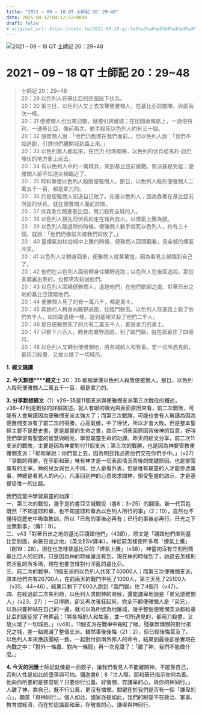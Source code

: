 ```yaml
---
title: "2021 – 09 – 18 QT 士師記 20：29~48"
date: 2025-04-12T04:12:52+0800
draft: false
# original_url: https://cmtc.tw/2021-09-18-qt-%e5%a3%ab%e5%b8%ab%e8%a8%98-20%ef%bc%9a2948
---
```


![2021 – 09 – 18 QT 士師記 20：29\~48](/images/qt.jpg   "2021 – 09 – 18 QT 士師記 20：29\~48")

# 2021 – 09 – 18 QT 士師記 20：29\~48

> 士師記 20：29\~48  
> 20：29 以色列人在基比亞的四圍設下伏兵。  
> 20：30 第三日，以色列人又上去攻擊便雅憫人，在基比亞前擺陣，與前兩次一樣。  
> 20：31 便雅憫人也出來迎敵，就被引誘離城；在田間兩條路上，一通伯特利，一通基比亞，像前兩次，動手殺死以色列人約有三十個。  
> 20：32 便雅憫人說：「他們仍舊敗在我們面前。」但以色列人說：「我們不如逃跑，引誘他們離開城到路上來。」  
> 20：33 以色列眾人都起來，在巴力‧他瑪擺陣，以色列的伏兵從馬利‧迦巴埋伏的地方衝上前去。  
> 20：34 有以色列人中的一萬精兵，來到基比亞前接戰，勢派甚是兇猛；便雅憫人卻不知道災禍臨近了。  
> 20：35 耶和華使以色列人殺敗便雅憫人。那日，以色列人殺死便雅憫人二萬五千一百，都是拿刀的。  
> 20：36 於是便雅憫人知道自己敗了。先是以色列人；因為靠著在基比亞前所設的伏兵，就在便雅憫人面前詐敗。  
> 20：37 伏兵急忙闖進基比亞，用刀殺死全城的人。  
> 20：38 以色列人預先同伏兵約定在城內放火，以煙氣上騰為號。  
> 20：39 以色列人臨退陣的時候，便雅憫人動手殺死以色列人，約有三十個，就說：「他們仍像前次被我們殺敗了。」  
> 20：40 當煙氣如柱從城中上騰的時候，便雅憫人回頭觀看，見全城的煙氣沖天。  
> 20：41 以色列人又轉身回來，便雅憫人就甚驚惶，因為看見災禍臨到自己了。  
> 20：42 他們在以色列人面前轉身往曠野逃跑；以色列人在後面追殺。那從各城裏出來的，也都夾攻殺滅他們。  
> 20：43 以色列人圍繞便雅憫人，追趕他們，在他們歇腳之處、對著日出之地的基比亞踐踏他們。  
> 20：44 便雅憫人死了的有一萬八千，都是勇士。  
> 20：45 其餘的人轉身向曠野逃跑，往臨門磐去。以色列人在道路上殺了他們五千人，如拾取遺穗一樣，追到基頓又殺了他們二千人。  
> 20：46 那日便雅憫死了的共有二萬五千人，都是拿刀的勇士。  
> 20：47 只剩下六百人，轉身向曠野逃跑，到了臨門磐，就在那裏住了四個月。  
> 20：48 以色列人又轉到便雅憫地，將各城的人和牲畜，並一切所遇見的，都用刀殺盡，又放火燒了一切城邑。

**1.** **經文誦讀**

**2. 今天默想****經文**士 20：35 耶和華使以色列人殺敗便雅憫人。那日，以色列人殺死便雅憫人二萬五千一百，都是拿刀的。

**3. 分享默想經文**（1）v29\~35是11個支派與便雅憫支派第三次戰役的概述，v36\~47則是戰役的詳細敘述。就人有眼的眼光與表面原因來看，前二次戰敗，可能有人會解讀因為便雅憫支派太強大了；而第三次戰勝，可能也會有人解讀為因為便雅憫支派有了前二次的得勝，心高氣傲，中了埋伏，所以才會大敗。但是整本聖經主要不是歷史書，更是屬靈的生命之書，啟示一切表面原因背後神的旨意，好叫我們學習有聖靈的智慧與眼光，學習屬靈生命的功課。昨天的經文分享，前二次11支派的戰敗，主要是因為神要對付11個支派；第三次的戰勝，也是因為神要管教便雅憫支派：「耶和華說：你們當上去，因為明日我必將他們交在你們手中。」（v27）「爭戰的得勝，在乎耶和華」唯有神才是一切表面情況背後的關鍵原因，也是掌管萬有的主宰。神的兒女與世人不同，世人是看外表，但是唯有屬靈的人才能參透萬事，神總是看見人的內心，凡事回到神的心意來求問神，領受聖靈的啟示，才是基督徒唯一的出路。

我們從當中學習屬靈的功課：  
一、第三次的戰役，幾乎是約書亞艾城戰役（書8：3\~25）的翻版。新一代百姓既然「不知道耶和華，也不知道耶和華為以色列人所行的事」（2：10），自然也不懂得從歷史中吸取教訓，所以「已有的事後必再有；已行的事後必再行。日光之下並無新事」（傳1：9）。  
二、v43「對著日出之地的基比亞踐踏他們」（43節），原文是「踐踏他們直到基比亞對面，向著日出之地」（英文ESV譯本）。神從前怎樣使所多瑪「煙氣上騰」（創19：28），現在也怎樣使基比亞的「煙氣上騰」（v38）。神當初沒有立刻刑罰基比亞人的犯罪，只是因為神的時候還沒有到。現在神的時候到了，祂過去怎樣刑罰淫亂的所多瑪，現在也要怎樣對付淫亂的基比亞。  
三、前二次的戰爭，11個支派的以色列人共死了40000人；而第三次便雅憫支派，原本他們共有26700人，在前兩天的戰鬥中死了1000人，第三天死了25100人（v35、44\~46），結果只剩下了600人跑到「臨門磐」住了4個月（v47）。  
四、在經過前二次失利時，以色列人求問神的時候，還能謙卑地說是「弟兄便雅憫人」（v23、27）；一旦得勝，卻又再次張狂起來，完全不顧便雅憫人是「弟兄」，以為只要神站在自己的一邊，就可以為所欲為地屠城，幾乎整個便雅憫支派都給基比亞的匪徒當了殉葬品：「將各城的人和牲畜，並一切所遇見的，都用刀殺盡，又放火燒了一切城邑。」（v48）。11個支派在戰爭中殺紅了眼，殘暴無憐憫的對付弟兄之城，差一點就滅了整個支派。雖然事後後悔（21：2），但已經後悔莫及了。以色列人本來應該團結一致，一起對付迦南外邦人的命令，結果到最後卻是實現在內戰之中：「對外一條蟲、對內一條龍」再一次見證了：「離了神，我們不能做什麼。」

**4. 今天的回應**士師記就像是一面鏡子，讓我們看見人不能離開神，不能靠自己，否則人性是如此的墮落與可怕。彌迦書6：8「世人哪，耶和華已指示你何為善。他向你所要的是甚麼呢？只要你行公義、好憐憫，存謙卑的心，與你的神同行。」人離了神，靠自己，既不行公義，更沒有憐憫。關鍵在於我們是否有一個「謙卑的心」，願意「與神同行」。個人如此，國家亦是如此，我們的盼望不在政治、軍事、教育或經濟，而在於認識耶和華，存敬畏的心，謙卑與神同行。